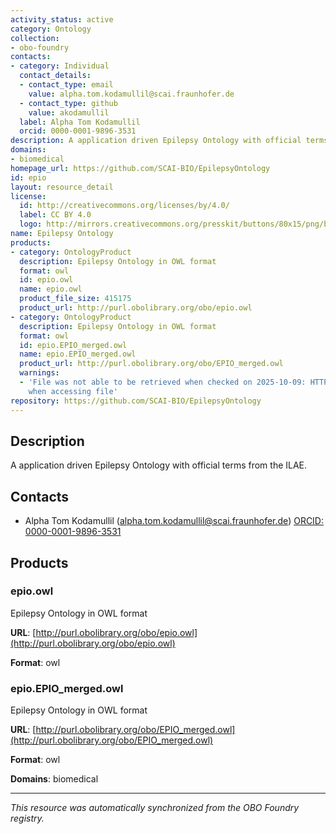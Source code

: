 ```yaml
---
activity_status: active
category: Ontology
collection:
- obo-foundry
contacts:
- category: Individual
  contact_details:
  - contact_type: email
    value: alpha.tom.kodamullil@scai.fraunhofer.de
  - contact_type: github
    value: akodamullil
  label: Alpha Tom Kodamullil
  orcid: 0000-0001-9896-3531
description: A application driven Epilepsy Ontology with official terms from the ILAE.
domains:
- biomedical
homepage_url: https://github.com/SCAI-BIO/EpilepsyOntology
id: epio
layout: resource_detail
license:
  id: http://creativecommons.org/licenses/by/4.0/
  label: CC BY 4.0
  logo: http://mirrors.creativecommons.org/presskit/buttons/80x15/png/by.png
name: Epilepsy Ontology
products:
- category: OntologyProduct
  description: Epilepsy Ontology in OWL format
  format: owl
  id: epio.owl
  name: epio.owl
  product_file_size: 415175
  product_url: http://purl.obolibrary.org/obo/epio.owl
- category: OntologyProduct
  description: Epilepsy Ontology in OWL format
  format: owl
  id: epio.EPIO_merged.owl
  name: epio.EPIO_merged.owl
  product_url: http://purl.obolibrary.org/obo/EPIO_merged.owl
  warnings:
  - 'File was not able to be retrieved when checked on 2025-10-09: HTTP 404 error
    when accessing file'
repository: https://github.com/SCAI-BIO/EpilepsyOntology
---
```

## Description

A application driven Epilepsy Ontology with official terms from the ILAE.

## Contacts

- Alpha Tom Kodamullil (alpha.tom.kodamullil@scai.fraunhofer.de) [ORCID: 0000-0001-9896-3531](https://orcid.org/0000-0001-9896-3531)

## Products

### epio.owl

Epilepsy Ontology in OWL format

**URL**: [http://purl.obolibrary.org/obo/epio.owl](http://purl.obolibrary.org/obo/epio.owl)

**Format**: owl

### epio.EPIO_merged.owl

Epilepsy Ontology in OWL format

**URL**: [http://purl.obolibrary.org/obo/EPIO_merged.owl](http://purl.obolibrary.org/obo/EPIO_merged.owl)

**Format**: owl

**Domains**: biomedical

---

*This resource was automatically synchronized from the OBO Foundry registry.*
